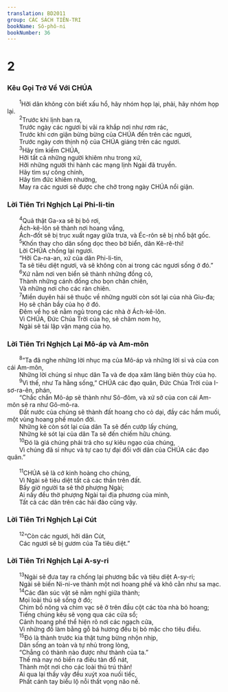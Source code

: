 ```yaml
---
translation: BD2011
group: CÁC SÁCH TIÊN-TRI
bookName: Sô-phô-ni 
bookNumber: 36
---
```


<div class="title"><h1>2</h1><h3>Kêu Gọi Trở Về Với CHÚA</h3></div>
<span class="verse so_2_1">  <sup>1</sup>Hỡi dân không còn biết xấu hổ, hãy nhóm họp lại, phải, hãy nhóm họp lại.<br/></span>
<span class="verse so_2_2">  <sup>2</sup>Trước khi lịnh ban ra,<br/>  Trước ngày các ngươi bị vãi ra khắp nơi như rơm rác,<br/>  Trước khi cơn giận bừng bừng của CHÚA đến trên các ngươi,<br/>  Trước ngày cơn thịnh nộ của CHÚA giáng trên các ngươi.<br/></span>
<span class="verse so_2_3">  <sup>3</sup>Hãy tìm kiếm CHÚA,<br/>  Hỡi tất cả những người khiêm nhu trong xứ,<br/>  Hỡi những người thi hành các mạng lịnh Ngài đã truyền.<br/>  Hãy tìm sự công chính,<br/>  Hãy tìm đức khiêm nhường,<br/>  May ra các ngươi sẽ được che chở trong ngày CHÚA nổi giận.<br/></span>
<div class="title"><h3>Lời Tiên Tri Nghịch Lại Phi-li-tin</h3></div>
<span class="verse so_2_4">  <sup>4</sup>Quả thật Ga-xa sẽ bị bỏ rơi,<br/>  Ách-kê-lôn sẽ thành nơi hoang vắng,<br/>  Ách-đốt sẽ bị trục xuất ngay giữa trưa, và Éc-rôn sẽ bị nhổ bật gốc.<br/></span>
<span class="verse so_2_5">  <sup>5</sup>Khốn thay cho dân sống dọc theo bờ biển, dân Kê-rê-thi!<br/>  Lời CHÚA chống lại ngươi.<br/>  “Hỡi Ca-na-an, xứ của dân Phi-li-tin,<br/>  Ta sẽ tiêu diệt ngươi, và sẽ không còn ai trong các ngươi sống ở đó.”<br/></span>
<span class="verse so_2_6">  <sup>6</sup>Xứ nằm nơi ven biển sẽ thành những đồng cỏ,<br/>  Thành những cánh đồng cho bọn chăn chiên,<br/>  Và những nơi cho các ràn chiên.<br/></span>
<span class="verse so_2_7">  <sup>7</sup>Miền duyên hải sẽ thuộc về những người còn sót lại của nhà Giu-đa;<br/>  Họ sẽ chăn bầy của họ ở đó.<br/>  Ðêm về họ sẽ nằm ngủ trong các nhà ở Ách-kê-lôn.<br/>  Vì CHÚA, Ðức Chúa Trời của họ, sẽ chăm nom họ,<br/>  Ngài sẽ tái lập vận mạng của họ. <br/></span>
<div class="title"><h3>Lời Tiên Tri Nghịch Lại Mô-áp và Am-môn</h3></div>
<span class="verse so_2_8">  <sup>8</sup>“Ta đã nghe những lời nhục mạ của Mô-áp và những lời sỉ vả của con cái Am-môn,<br/>  Những lời chúng sỉ nhục dân Ta và đe dọa xâm lăng biên thùy của họ.<br/></span>
<span class="verse so_2_9">  <sup>9</sup>Vì thế, như Ta hằng sống,” CHÚA các đạo quân, Ðức Chúa Trời của I-sơ-ra-ên, phán, <br/>  “Chắc chắn Mô-áp sẽ thành như Sô-đôm, và xứ sở của con cái Am-môn sẽ ra như Gô-mô-ra.<br/>  Ðất nước của chúng sẽ thành đất hoang cho cỏ dại, đầy các hầm muối, một vùng hoang phế muôn đời.<br/>  Những kẻ còn sót lại của dân Ta sẽ đến cướp lấy chúng,<br/>  Những kẻ sót lại của dân Ta sẽ đến chiếm hữu chúng.<br/></span>
<span class="verse so_2_10">  <sup>10</sup>Ðó là giá chúng phải trả cho sự kiêu ngạo của chúng,<br/>  Vì chúng đã sỉ nhục và tự cao tự đại đối với dân của CHÚA các đạo quân.”<br/><br/></span>
<span class="verse so_2_11">  <sup>11</sup>CHÚA sẽ là cớ kinh hoàng cho chúng,<br/>  Vì Ngài sẽ tiêu diệt tất cả các thần trên đất.<br/>  Bấy giờ người ta sẽ thờ phượng Ngài;<br/>  Ai nấy đều thờ phượng Ngài tại địa phương của mình,<br/>  Tất cả các dân trên các hải đảo cũng vậy.<br/></span>
<div class="title"><h3>Lời Tiên Tri Nghịch Lại Cút</h3></div>
<span class="verse so_2_12">  <sup>12</sup>“Còn các ngươi, hỡi dân Cút, <br/>  Các ngươi sẽ bị gươm của Ta tiêu diệt.”<br/></span>
<div class="title"><h3>Lời Tiên Tri Nghịch Lại A-sy-ri</h3></div>
<span class="verse so_2_13">  <sup>13</sup>Ngài sẽ đưa tay ra chống lại phương bắc và tiêu diệt A-sy-ri;<br/>  Ngài sẽ biến Ni-ni-ve thành một nơi hoang phế và khô cằn như sa mạc.<br/></span>
<span class="verse so_2_14">  <sup>14</sup>Các đàn súc vật sẽ nằm nghỉ giữa thành;<br/>  Mọi loài thú sẽ sống ở đó;<br/>  Chim bồ nông và chim vạc sẽ ở trên đầu cột các tòa nhà bỏ hoang;<br/>  Tiếng chúng kêu sẽ vọng qua các cửa sổ;<br/>  Cảnh hoang phế thể hiện rõ nơi các ngạch cửa,<br/>  Vì những đồ làm bằng gỗ bá hương đều bị bỏ mặc cho tiêu điều.<br/></span>
<span class="verse so_2_15">  <sup>15</sup>Ðó là thành trước kia thật tưng bừng nhộn nhịp,<br/>  Dân sống an toàn và tự nhủ trong lòng,<br/>  “Chẳng có thành nào được như thành của ta.” <br/>  Thế mà nay nó biến ra điêu tàn đổ nát,<br/>  Thành một nơi cho các loài thú trú thân!<br/>  Ai qua lại thấy vậy đều xuýt xoa nuối tiếc,<br/>  Phất cánh tay biểu lộ nỗi thất vọng não nề.<br/></span>
